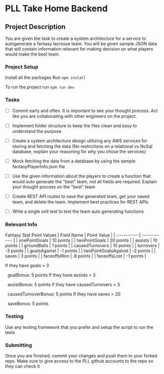 # PLL Take Home Backend

## Project Description

You are given the task to create a system architecture for a service to autogenerate a fantasy lacrosse team. You will be given sample JSON data that will contain information relevant for making decision on what players would make the best team.

### Project Setup
Install all the packages
Run `npm install`

To run the project run `npm run dev`

### Tasks

- [ ] Commit early and often. It is important to see your thought process. Act like you are collaborating with other engineers on the project.

- [ ] Implement folder structure to keep the files clean and easy to understand the purpose

- [ ] Create a system architecture design utilizing any AWS services for storing and fetching the data (No restrictions on a relational vs NoSql database, explain your reasoning for why you chose the services)

- [ ] Mock fetching the data from a database by using the sample fantasyPlayerInfo.json file

- [ ] Use the given information about the players to create a function that would auto generate the "best" team, not all fields are required. Explain your thought process on the "best" team

- [ ] Create REST API routes to save the generated team, get your saved team, and delete the team. Implement best practices for REST APIs

- [ ] Write a single unit test to test the team auto generating functions

### Relevant Info
Fantasy Stat Point Values
| Field Name | Point Value | 
| :-----------| :-----------: |
| onePointGoals | 10 points |
| twoPointGoals | 20 points |
| assists | 10 points |
| groundBalls | 1 points |
| causedTurnovers | 10 points |
| turnovers | -3 points |
| goalsAgainst | -1 points |
| twoPointGoalsAgainst | -2 points |
| saves | 3 points |
| faceoffsWon | .8 points |
| faceoffsLost | -1 points |

If they have goals > 3

&nbsp;&nbsp;goalBonus: 5 points
If they have assists > 3

&nbsp;&nbsp;assistBonus: 5 points
If they have causedTurnovers > 3

&nbsp;&nbsp;causedTurnoverBonus: 5 points
If they have saves > 20

&nbsp;&nbsp;saveBonus: 5 points


### Testing
Use any testing framework that you prefer and setup the script to run the tests

### Submitting
Once you are finished, commit your changes and push them to your forked repo. Make sure to give access to the PLL github accounts to the repo so they can check it
